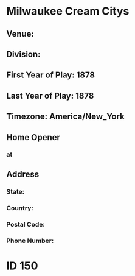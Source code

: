 # Milwaukee Cream Citys
## Venue: 
## Division: 
## First Year of Play: 1878
## Last Year of Play: 1878
## Timezone: America/New_York
## Home Opener
###  at 
## Address
### 
### State: 
### Country: 
### Postal Code: 
### Phone Number: 
# ID 150